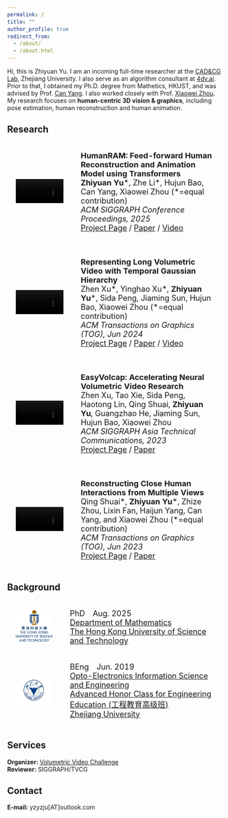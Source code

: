 ```yaml
---
permalink: /
title: ""
author_profile: true
redirect_from: 
  - /about/
  - /about.html
---
```


Hi, this is Zhiyuan Yu.
I am an incoming full-time researcher at the [CAD&CG Lab](http://www.cad.zju.edu.cn/), Zhejiang University. 
I also serve as an algorithm consultant at [4dv.ai](https://www.4dv.ai).
Prior to that, I obtained my Ph.D. degree from Mathetics, HKUST, and was advised by Prof. [Can Yang](https://sites.google.com/site/eeyangc/).
I also worked closely with Prof. [Xiaowei Zhou](https://xzhou.me).
My research focuses on **human-centric 3D vision & graphics**, including pose estimation, human reconstruction and human animation.

## Research

<div>
<table style="width:100%;border:none;border-spacing:0px;border-collapse:separate;margin-right:auto;margin-left:auto;font-size: large">
<tr>
<td style="padding:20px;width:30%;vertical-align:middle;border:none" align="center">
<video width="100%" playsinline="" autoplay="autoplay" loop="loop" preload="" muted="">
  <source src="../images/humanram.mp4" type="video/mp4">
</video>
</td>
<td style="padding:20px;width:70%;vertical-align:middle;border: none" align="left">
<b>HumanRAM: Feed-forward Human Reconstruction and Animation Model using Transformers</b><br>
<b>Zhiyuan Yu</b>*, Zhe Li*, Hujun Bao, Can Yang, Xiaowei Zhou (*=equal contribution)<br>
<i>ACM SIGGRAPH Conference Proceedings, 2025</i><br>
<a href="https://zju3dv.github.io/humanram/"><i class="fas fa-fw fa-globe"></i>Project Page</a> /
<a href="https://arxiv.org/pdf/2506.03118"><i class="fas fa-fw fa-file-pdf"></i>Paper</a> /
<a href="https://youtu.be/aNIqDUA53wM"><i class="fas fa-fw fa-video"></i>Video</a>
</td>
</tr>
</table>
</div>

<div>
<table style="width:100%;border:none;border-spacing:0px;border-collapse:separate;margin-right:auto;margin-left:auto;font-size: large">
<tr>
<td style="padding:20px;width:30%;vertical-align:middle;border:none" align="center">
<video width="100%" playsinline="" autoplay="autoplay" loop="loop" preload="" muted="">
  <source src="../images/lvv.mp4" type="video/mp4">
</video>
</td>
<td style="padding:20px;width:70%;vertical-align:middle;border: none" align="left">
<b>Representing Long Volumetric Video with Temporal Gaussian Hierarchy</b><br>
Zhen Xu*, Yinghao Xu*, <b>Zhiyuan Yu</b>*, Sida Peng, Jiaming Sun, Hujun Bao, Xiaowei Zhou (*=equal contribution)<br>
<i>ACM Transactions on Graphics (TOG), Jun 2024</i><br>
<a href="https://zju3dv.github.io/longvolcap/"><i class="fas fa-fw fa-globe"></i>Project Page</a> /
<a href="https://arxiv.org/abs/2412.09608"><i class="fas fa-fw fa-file-pdf"></i>Paper</a> /
<a href="https://youtu.be/y7e0YRNNmXw"><i class="fas fa-fw fa-video"></i>Video</a>
</td>
</tr>
</table>
</div>

<div>
<table style="width:100%;border:none;border-spacing:0px;border-collapse:separate;margin-right:auto;margin-left:auto;font-size: large">
<tr>
<td style="padding:20px;width:30%;vertical-align:middle;border:none" align="center">
<video width="100%" playsinline="" autoplay="autoplay" loop="loop" preload="" muted="">
  <source src="../images/easyvolcap.mp4" type="video/mp4">
</video>
</td>
<td style="padding:20px;width:70%;vertical-align:middle;border: none" align="left">
<b>EasyVolcap: Accelerating Neural Volumetric Video Research</b><br>
Zhen Xu, Tao Xie, Sida Peng, Haotong Lin, Qing Shuai, <b>Zhiyuan Yu</b>, Guangzhao He, Jiaming Sun, Hujun Bao, Xiaowei Zhou<br>
<i>ACM SIGGRAPH Asia Technical Communications, 2023</i><br>
<a href="https://github.com/zju3dv/EasyVolcap"><i class="fas fa-fw fa-globe"></i>Project Page</a> /
<a href="https://arxiv.org/abs/2312.06575"><i class="fas fa-fw fa-file-pdf"></i>Paper</a>
</td>
</tr>
</table>
</div>

<div>
<table style="width:100%;border:none;border-spacing:0px;border-collapse:separate;margin-right:auto;margin-left:auto;font-size: large">
<tr>
<td style="padding:20px;width:30%;vertical-align:middle;border:none" align="center">
<video width="100%" playsinline="" autoplay="autoplay" loop="loop" preload="" muted="">
  <source src="../images/closemocap.mp4" type="video/mp4">
</video>
</td>
<td style="padding:20px;width:70%;vertical-align:middle;border: none" align="left">
<b>Reconstructing Close Human Interactions from Multiple Views</b><br>
Qing Shuai*, <b>Zhiyuan Yu</b>*, Zhize Zhou, Lixin Fan, Haijun Yang, Can Yang, and Xiaowei Zhou (*=equal contribution)<br>
<i>ACM Transactions on Graphics (TOG), Jun 2023</i><br>
<a href="https://github.com/zju3dv/CloseMoCap"><i class="fas fa-fw fa-globe"></i>Project Page</a> /
<a href="https://arxiv.org/abs/2401.16173"><i class="fas fa-fw fa-file-pdf"></i>Paper</a>
</td>
</tr>
</table>
</div>

## Background

<div>
<table style="width:100%;border:none;border-spacing:0px;border-collapse:separate;margin-right:auto;margin-left:auto;font-size: large">
<tr>
<td style="padding:20px;width:25%;vertical-align:middle;border:none" align="center">
<img width="160" src="../images/hkust.png"/> 
</td>
<td style="padding:20px;width:75%;vertical-align:middle;border: none" align="left">
PhD&emsp;Aug. 2025<br>
<a href="https://www.math.hkust.edu.hk/">Department of Mathematics</a><br>
<a href="https://hkust.edu.hk/">The Hong Kong University of Science and Technology</a><br>
</td>
</tr>

<tr>
<td style="padding:20px;width:25%;vertical-align:middle;border:none" align="center">
<img width="160" src="../images/zju.png"/> 
</td>
<td style="padding:20px;width:75%;vertical-align:middle;border: none" align="left">
BEng&emsp;Jun. 2019<br>
<a href="http://opt.zju.edu.cn/">Opto-Electronics Information Science and Engineering
</a><br>
<a href="http://ckc.zju.edu.cn/34924/list.htm">Advanced Honor Class for Engineering Education (工程教育高级班)
</a><br>
<a href="https://www.zju.edu.cn/">Zhejiang University</a><br>
</td>
</tr>
</table>    
</div>

## Services
<b>Organizer:</b> [Volumetric Video Challenge](https://www.4dv.ai/research/sig-asia2025-volumetric-video-challenges) <br>
<b>Reviewer:</b> SIGGRAPH/TVCG

## Contact
<b>E-mail:</b> yzyzju[AT]outlook.com
